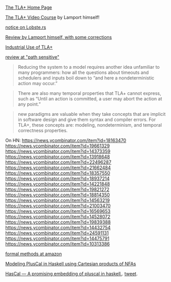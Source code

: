 [The TLA+ Home Page](http://lamport.azurewebsites.net/tla/tla.html)

[The TLA+ Video Course](http://lamport.azurewebsites.net/video/videos.html) by Lamport himself!

[notice on Lobste.rs](https://lobste.rs/s/rvnotp/book_review_practical_tla)

[Review by Lamport himself, with some corrections](https://lamport.azurewebsites.net/tla/practical-tla.html?back-link=learning.html)

[Industrial Use of TLA+](https://lamport.azurewebsites.net/tla/industrial-use.html)

[review at "path sensitive"](http://www.pathsensitive.com/2019/05/book-review-practical-tla.html)

> Reducing the system to a model requires another idea unfamiliar to many programmers: how all the questions about timeouts and schedulers and inputs boil down to “and here a nondeterministic action may occur.”

>  There are also many temporal properties that TLA+ cannot express, such as “Until an action is committed, a user may abort the action at any point.”

> new paradigms are valuable when they take concepts that are implicit in software design and give them syntax and compiler errors. For TLA+, these concepts are: modeling, nondeterminism, and temporal correctness properties. 

On HN: https://news.ycombinator.com/item?id=18163470 https://news.ycombinator.com/item?id=19661329 https://news.ycombinator.com/item?id=14373359 https://news.ycombinator.com/item?id=13918648 https://news.ycombinator.com/item?id=22496287 https://news.ycombinator.com/item?id=21662484 https://news.ycombinator.com/item?id=18357550 https://news.ycombinator.com/item?id=18937214 https://news.ycombinator.com/item?id=14221848 https://news.ycombinator.com/item?id=19821272 https://news.ycombinator.com/item?id=18814350 https://news.ycombinator.com/item?id=14563219 https://news.ycombinator.com/item?id=21003470 https://news.ycombinator.com/item?id=16569653 https://news.ycombinator.com/item?id=14528072 https://news.ycombinator.com/item?id=19839388 https://news.ycombinator.com/item?id=14432754 https://news.ycombinator.com/item?id=24591131 https://news.ycombinator.com/item?id=14475791 https://news.ycombinator.com/item?id=10313386

[formal methods at amazon](https://lamport.azurewebsites.net/tla/formal-methods-amazon.pdf)

[Modeling PlusCal in Haskell using Cartesian products of NFAs](https://www.haskellforall.com/2022/03/modeling-pluscal-in-haskell-using.html)

[HasCal — A promising embedding of pluscal in haskell.](https://twitter.com/MenschOhneMusil/status/1515736571328495617). [tweet](https://twitter.com/GabriellaG439/status/1510715275385061377).



